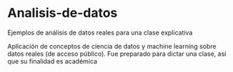 # Analisis-de-datos
Ejemplos de análisis de datos reales para una clase explicativa 

Aplicación de conceptos de ciencia de datos y machine learning sobre datos reales (de acceso público). Fue preparado para dictar una clase, así que su finalidad es académica
